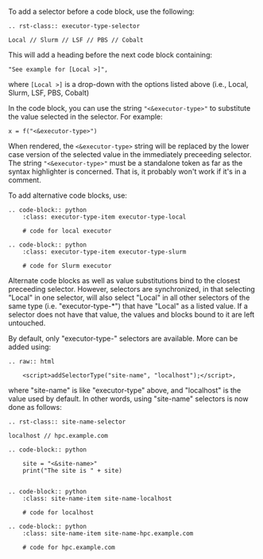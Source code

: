 To add a selector before a code block, use the following:

```
.. rst-class:: executor-type-selector

Local // Slurm // LSF // PBS // Cobalt
```

This will add a heading before the next code block containing:

    "See example for [Local >]",

where `[Local >]` is a drop-down with the options listed above (i.e., Local, Slurm, LSF, PBS, Cobalt)

In the code block, you can use the string `"<&executor-type>"` to substitute the value selected in the selector. For example:

    x = f("<&executor-type>")

When rendered, the `<&executor-type>` string will be replaced by the lower case version of the selected value in the immediately preceeding selector. The string `"<&executor-type>"` must be a standalone token as far as the syntax highlighter is concerned. That is, it probably won't work if it's in a comment.

To add alternative code blocks, use:

```Sphinx
.. code-block:: python
    :class: executor-type-item executor-type-local

    # code for local executor

.. code-block:: python
    :class: executor-type-item executor-type-slurm

    # code for Slurm executor
```

Alternate code blocks as well as value substitutions bind to the closest preceeding selector. However, selectors are synchronized, in that selecting "Local" in one selector, will also select "Local" in all other selectors of the same type (i.e. "executor-type-*") that have "Local" as a listed value. If a selector does not have that value, the values and blocks bound to it are left untouched.

By default, only "executor-type-" selectors are available. More can be added using:

```Sphinx
.. raw:: html

    <script>addSelectorType("site-name", "localhost");</script>,
```

where "site-name" is like "executor-type" above, and "localhost" is the value used by default. In other words, using "site-name" selectors is now done as follows:

```
.. rst-class:: site-name-selector

localhost // hpc.example.com

.. code-block:: python

    site = "<&site-name>"
    print("The site is " + site)


.. code-block:: python
    :class: site-name-item site-name-localhost

    # code for localhost

.. code-block:: python
    :class: site-name-item site-name-hpc.example.com

    # code for hpc.example.com
```
